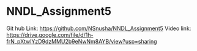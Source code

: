 # NNDL_Assignment5
Git hub Link: https://github.com/NSnusha/NNDL_Assignment5 
Video link: https://drive.google.com/file/d/1h-frN_pXtwlYzD9dzMMU2b9eNwNm8AYB/view?usp=sharing
